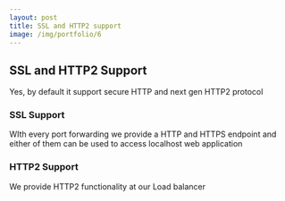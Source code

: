 ```yaml
---
layout: post
title: SSL and HTTP2 support
image: /img/portfolio/6
---
```


## SSL and HTTP2 Support
Yes, by default it support secure HTTP and next gen HTTP2 protocol
### SSL Support
WIth every port forwarding we provide a HTTP and HTTPS endpoint and either of them can be used to access localhost web application

### HTTP2 Support
We provide HTTP2 functionality at our Load balancer